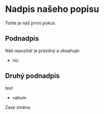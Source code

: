 # Nadpis našeho popisu
Tohle je náš první pokus
## Podnadpis
Náš repozitář je prázdný a obsahuje:
- nic
## Druhý podnadpis
text
- vakum

Zase změna
